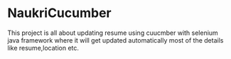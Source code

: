 # NaukriCucumber

This project is all about updating resume using cuucmber with selenium java framework where it will get updated automatically most of the details like resume,location etc.
